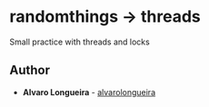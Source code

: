 # randomthings -> threads

Small practice with threads and locks

## Author

* **Alvaro Longueira** - [alvarolongueira](https://github.com/alvarolongueira)
